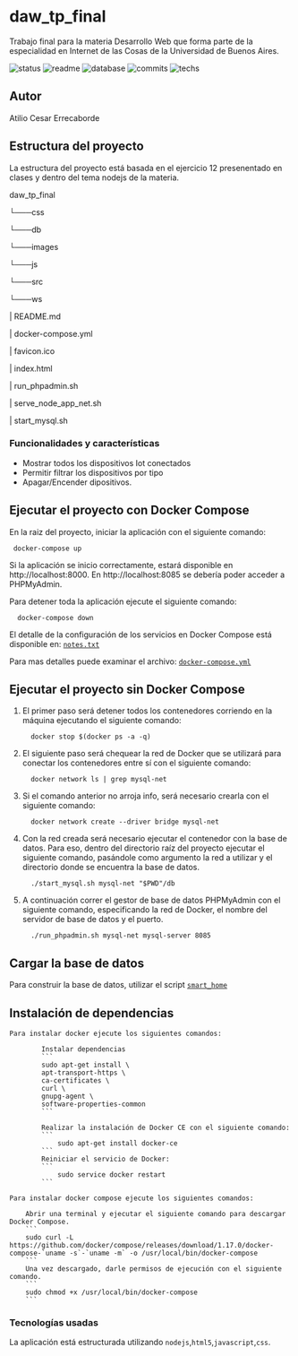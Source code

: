 # daw_tp_final
Trabajo final para la materia Desarrollo Web que forma parte de la especialidad en Internet de las Cosas de la Universidad de Buenos Aires.

![status](https://img.shields.io/badge/status-running-green.svg?colorB=00C106) ![readme](https://img.shields.io/badge/readme-OK-green.svg?colorB=00C106) ![database](https://img.shields.io/badge/database-OK-green.svg?colorB=00C106) ![commits](https://img.shields.io/badge/commits-13-blue.svg)  ![techs](https://img.shields.io/badge/techs-nodejs-html5-javascript—css.svg)

## Autor
Atilio Cesar Errecaborde

## Estructura del proyecto
La estructura del proyecto está basada en el ejercicio 12 presenentado en clases y dentro del tema nodejs de la materia. 

daw_tp_final

  └───css
  
  └───db
  
  └───images
  
  └───js
  
  └───src
  
  └───ws
  
  | README.md
  
  | docker-compose.yml
  
  | favicon.ico
  
  | index.html
  
  | run_phpadmin.sh
  
  | serve_node_app_net.sh
  
  | start_mysql.sh


### Funcionalidades y características
- Mostrar todos los dispositivos Iot conectados
- Permitir filtrar los dispositivos por tipo
- Apagar/Encender dipositivos.


## Ejecutar el proyecto con Docker Compose

  En la raiz del proyecto, iniciar la aplicación con el siguiente comando:

     docker-compose up
  
  Si la aplicación se inicio correctamente, estará disponible en http://localhost:8000.
  En http://localhost:8085 se debería poder acceder a PHPMyAdmin.

  Para detener toda la aplicación ejecute el siguiente comando:

      docker-compose down 
  
  
  El detalle de la configuración de los servicios en Docker Compose está disponible en:
  [`notes.txt`](https://github.com/atilioe101/daw_tp_final/blob/master/doc/notes.txt)


  Para mas detalles puede examinar el archivo:
  [`docker-compose.yml`](https://github.com/atilioe101/daw_tp_final/blob/master/docker-compose.yml)
  
  
## Ejecutar el proyecto sin Docker Compose  

  1.  El primer paso será detener todos los contenedores corriendo en la máquina ejecutando 
      el siguiente comando:

            docker stop $(docker ps -a -q)
      
  2.  El siguiente paso será chequear la red de Docker que se utilizará para conectar los
      contenedores entre sí con el siguiente comando:

            docker network ls | grep mysql-net
        
  3.  Si el comando anterior no arroja info, será necesario crearla con el siguiente comando:

            docker network create --driver bridge mysql-net
      
  4.  Con la red creada será necesario ejecutar el contenedor con la base de datos. Para eso,
      dentro del directorio raíz del proyecto ejecutar el siguiente comando, pasándole como
      argumento la red a utilizar y el directorio donde se encuentra la base de datos.

            ./start_mysql.sh mysql-net "$PWD"/db
      
  5.  A continuación correr el gestor de base de datos PHPMyAdmin con el siguiente comando,
      especificando la red de Docker, el nombre del servidor de base de datos y el puerto.

            ./run_phpadmin.sh mysql-net mysql-server 8085
      

## Cargar la base de datos

Para construir la base de datos, 
utilizar el script [`smart_home`](https://github.com/atilioe101/daw_tp_final/blob/master/db/dumps/smart_home.sql)

## Instalación de dependencias

    Para instalar docker ejecute los siguientes comandos:

            Instalar dependencias
            ```
            sudo apt-get install \
            apt-transport-https \
            ca-certificates \
            curl \
            gnupg-agent \
            software-properties-common
            ```

            Realizar la instalación de Docker CE con el siguiente comando:
            ```
                sudo apt-get install docker-ce
            ```
            Reiniciar el servicio de Docker:
            ```
                sudo service docker restart
            ```

    Para instalar docker compose ejecute los siguientes comandos:

        Abrir una terminal y ejecutar el siguiente comando para descargar Docker Compose.
        ```
        sudo curl -L https://github.com/docker/compose/releases/download/1.17.0/docker-compose-`uname -s`-`uname -m` -o /usr/local/bin/docker-compose
        ```
        Una vez descargado, darle permisos de ejecución con el siguiente comando.
        ```
        sudo chmod +x /usr/local/bin/docker-compose
        ```

### Tecnologías usadas

La aplicación está estructurada utilizando
`nodejs`,`html5`,`javascript`,`css`.